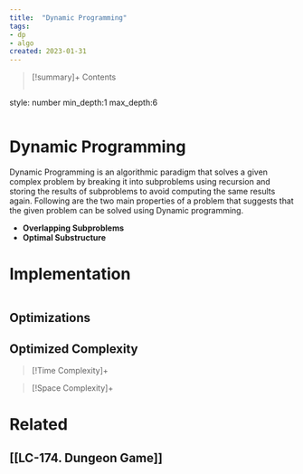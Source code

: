 ```yaml
---
title:  "Dynamic Programming"
tags:
- dp
- algo
created: 2023-01-31
---
```


>[!summary]+ Contents
>```toc
style: number
min_depth:1
max_depth:6 
>```


# Dynamic Programming
Dynamic Programming is an algorithmic paradigm that solves a given complex problem by breaking it into subproblems using recursion and storing the results of subproblems to avoid computing the same results again. Following are the two main properties of a problem that suggests that the given problem can be solved using Dynamic programming.

-   **Overlapping Subproblems** 
-   **Optimal Substructure**
# Implementation

```python

```

## Optimizations

## Optimized Complexity

>[!Time Complexity]+

>[!Space Complexity]+



# Related
## [[LC-174. Dungeon Game]]
